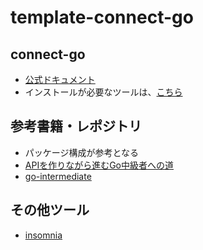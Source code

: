 # template-connect-go

## connect-go
  - [公式ドキュメント](https://connect.build/docs/go/getting-started)
  - インストールが必要なツールは、[こちら](https://connect.build/docs/go/getting-started#install-tools)


## 参考書籍・レポジトリ
  - パッケージ構成が参考となる
  - [APIを作りながら進むGo中級者への道](https://techbookfest.org/product/jXDAEU1dR53kbZkgtDm9zx?productVariantID=dvjtgpjw8VDTXNqKaanTVi)
  - [go-intermediate](https://github.com/saki-engineering/go-intermediate)

## その他ツール
  - [insomnia](https://insomnia.rest/)
